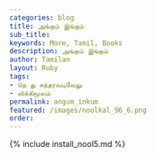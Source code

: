 ```yaml
---
categories: blog
title: அங்கும் இங்கும்
sub_title: 
keywords: More, Tamil, Books
description: அங்கும் இங்கும்
author: Tamilan
layout: Ruby
tags:
- நெ து சுந்தரவடிவேலு
- விக்கிமூலம்
permalink: angum_inkum
featured: /images/noolkal_96_6.png
order: 
---
```

{% include install_nool5.md %}